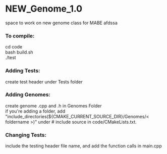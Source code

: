 # NEW_Genome_1.0
space to work on new genome class for MABE
afdssa

### To compile:
cd code  <br />
bash build.sh  <br />
./test

### Adding Tests:
create test header under Tests folder

### Adding Genomes:
create genome .cpp and .h in Genomes Folder <br />
if you're adding a folder, add "include_directories(${CMAKE_CURRENT_SOURCE_DIR}/Genomes/< foldername >)" under # include source in code/CMakeLists.txt.

### Changing Tests:
include the testing header file name, and add the function calls in main.cpp 
